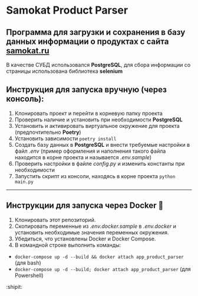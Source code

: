 # Samokat Product Parser

Программа для загрузки и сохранения в базу данных информации о продуктах с сайта [samokat.ru](https://samokat.ru/)
---------------------------------------------
В качестве СУБД использовался __PostgreSQL__, для сбора информации со страницы использована библиотека __selenium__

## Инструкция для запуска вручную (через консоль): 

1. Клонировать проект и перейти в корневую папку проекта
2. Проверить наличие и установить при необходимости __PostgreSQL__
3. Установить и активировать виртуальное окружение для проекта (предпочтительно __Poetry__)
4. Установить зависимости `poetry install`
5. Создать базу данных в __PostgreSQL__ и внести требуемые настройки в файл *.env* (пример оформления и наполнения такого файла находится в корне проекта и называется *.env.sample*)
6. Проверить настройки в файле *config.py* и изменить константы при необходимости
7. Запустить скрипт из консоли, находясь в корне проекта `python main.py`

---------------------------------------------

## Инструкции для запуска через Docker :whale2:

1. Клонировать этот репозиторий.
2. Скопировать переменные из *.env.docker.sample* в *.env.docker* и установить необходимые значения переменных окружения.
3. Убедиться, что установлены Docker и Docker Compose.
4. В командной строке выполнить команды:
   
+ `docker-compose up -d --build && docker attach app_product_parser` (для bash)
+ `docker-compose up -d --build; docker attach app_product_parser` (для Powershell)


:shipit:
